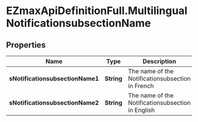 # EZmaxApiDefinitionFull.MultilingualNotificationsubsectionName

## Properties

Name | Type | Description | Notes
------------ | ------------- | ------------- | -------------
**sNotificationsubsectionName1** | **String** | The name of the Notificationsubsection in French | [optional] 
**sNotificationsubsectionName2** | **String** | The name of the Notificationsubsection in English | [optional] 


